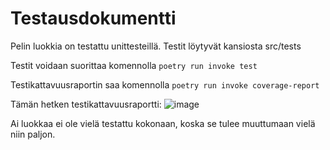 # Testausdokumentti
Pelin luokkia on testattu unittesteillä. Testit löytyvät kansiosta src/tests

Testit voidaan suorittaa komennolla `poetry run invoke test`

Testikattavuusraportin saa komennolla `poetry run invoke coverage-report`


Tämän hetken testikattavuusraportti:
![image](https://github.com/alannesanni/tiralabra/assets/128046458/87ee0b04-fffc-493e-867f-0316605abc44)

Ai luokkaa ei ole vielä testattu kokonaan, koska se tulee muuttumaan vielä niin paljon.
